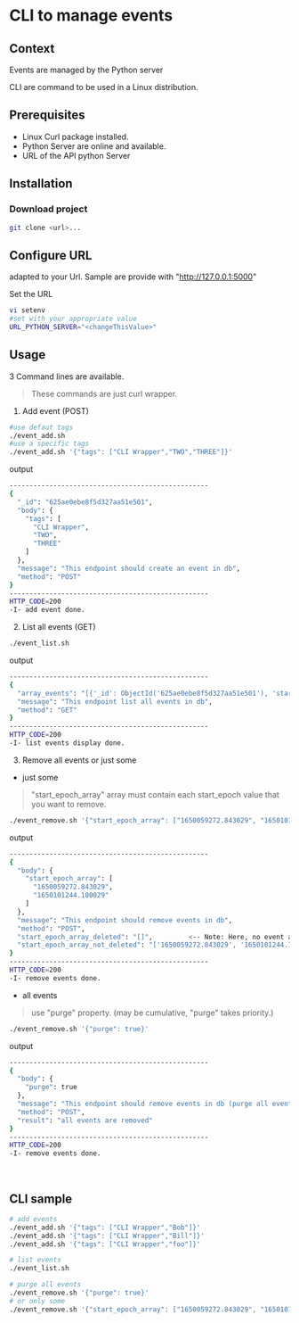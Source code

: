 # CLI to manage events

## Context
Events are managed by the Python server

CLI are command to be used in a Linux distribution.

## Prerequisites

- Linux Curl package installed.
- Python Server are online and available.
- URL of the API python Server

## Installation

### Download project

```bash
git clone <url>...
```

<!--
### Prepare your virtual env

It's advice to use a python virualenv.
```bash
cd $youDirectory
python3 -m venv env1
env1/bin/python -m pip install -r requirements.txt
```
-->

## Configure URL

adapted to your Url. Sample are provide with "http://127.0.0.1:5000"

Set the URL
```bash
vi setenv 
#set with your appropriate value
URL_PYTHON_SERVER="<changeThisValue>"
```

## Usage

3 Command lines are available.

> These commands are just curl wrapper.



1. Add event (POST)

```bash
#use defaut tags
./event_add.sh
#use a specific tags
./event_add.sh '{"tags": ["CLI Wrapper","TWO","THREE"]}'
```
output
```bash
--------------------------------------------------
{
  "_id": "625ae0ebe8f5d327aa51e501", 
  "body": {
    "tags": [
      "CLI Wrapper", 
      "TWO", 
      "THREE"
    ]
  }, 
  "message": "This endpoint should create an event in db", 
  "method": "POST"
}
--------------------------------------------------
HTTP_CODE=200
-I- add event done.
```

2. List all events (GET)

```bash
./event_list.sh
```
output
```bash
--------------------------------------------------
{
  "array_events": "[{'_id': ObjectId('625ae0ebe8f5d327aa51e501'), 'start_epoch': 1650122987.679289, 'stop_epoch': -1, 'tags': ['CLI Wrapper', 'TWO', 'THREE']}]", 
  "message": "This endpoint list all events in db", 
  "method": "GET"
}
--------------------------------------------------
HTTP_CODE=200
-I- list events display done.
```

3. Remove all events or just some

 - just some

> "start_epoch_array" array must contain each start_epoch value that you want to remove.
```bash
./event_remove.sh '{"start_epoch_array": ["1650059272.843029", "1650101244.100029"]}'
```

output
```bash
--------------------------------------------------
{
  "body": {
    "start_epoch_array": [
      "1650059272.843029", 
      "1650101244.100029"
    ]
  }, 
  "message": "This endpoint should remove events in db", 
  "method": "POST", 
  "start_epoch_array_deleted": "[]",         <-- Note: Here, no event are deleted.
  "start_epoch_array_not_deleted": "['1650059272.843029', '1650101244.100029']"
}
--------------------------------------------------
HTTP_CODE=200
-I- remove events done.
```

 - all events
 
> use "purge" property. (may be cumulative, "purge" takes priority.)
```bash
./event_remove.sh '{"purge": true}'
```

output
```bash
--------------------------------------------------
{
  "body": {
    "purge": true
  }, 
  "message": "This endpoint should remove events in db (purge all events)", 
  "method": "POST", 
  "result": "all events are removed"
}
--------------------------------------------------
HTTP_CODE=200
-I- remove events done.
```


<br />



## CLI sample
```bash
# add events
./event_add.sh '{"tags": ["CLI Wrapper","Bob"]}'
./event_add.sh '{"tags": ["CLI Wrapper","Bill"]}'
./event_add.sh '{"tags": ["CLI Wrapper","foo"]}'

# list events
./event_list.sh

# purge all events
./event_remove.sh '{"purge": true}'
# or only some
./event_remove.sh '{"start_epoch_array": ["1650059272.843029", "1650101244.100029"]}'
```

<br />
<br />
<br />



